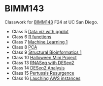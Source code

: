# BIMM143 
Classwork for [BIMM143](https://bioboot.github.io/bimm143_F24/) F24 at UC San Diego. 

- Class 5 [Data viz with ggplot](https://github.com/samsonleung03/bimm143/blob/main/class05/class05.pdf)
- Class 6 [R functions](https://github.com/samsonleung03/bimm143/blob/main/class06/class06.1.pdf)
- Class 7 [Machine Learning 1](https://github.com/samsonleung03/bimm143/blob/main/Class07/Lab07.pdf)
- Class 8 [PCA](https://github.com/samsonleung03/bimm143/blob/main/class08/class08.pdf)
- Class 9 [Structural Bioinformatics 1](https://github.com/samsonleung03/bimm143/blob/main/Class09/Class09.pdf)
- Class 10 [Halloween Mini Project](https://github.com/samsonleung03/bimm143/blob/main/Class%2010/class10.pdf)
- Class 13 [RNASeq with DESeq2](https://github.com/samsonleung03/bimm143/blob/main/Class13/class13.pdf)
- Class 14 [DESeq2 Analysis](https://github.com/samsonleung03/bimm143/blob/main/Class%2014/Class-14.pdf)
- Class 15 [Pertussis Resurgence ](https://github.com/samsonleung03/bimm143/blob/main/Class%2015/class-15.pdf)
- Class 16 [Lauching AWS instances](https://github.com/samsonleung03/bimm143/blob/main/class16/class-16.pdf)
